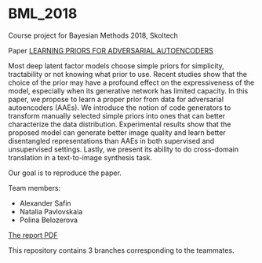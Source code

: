 # BML_2018
Course project for Bayesian Methods 2018, Skoltech 

Paper [LEARNING PRIORS FOR ADVERSARIAL AUTOENCODERS]

Most deep latent factor models choose simple priors for simplicity, tractability or
not knowing what prior to use. Recent studies show that the choice of the prior
may have a profound effect on the expressiveness of the model, especially when
its generative network has limited capacity. In this paper, we propose to learn a
proper prior from data for adversarial autoencoders (AAEs). We introduce the
notion of code generators to transform manually selected simple priors into ones
that can better characterize the data distribution. Experimental results show that
the proposed model can generate better image quality and learn better disentangled
representations than AAEs in both supervised and unsupervised settings. Lastly,
we present its ability to do cross-domain translation in a text-to-image synthesis
task.


Our goal is to reproduce the paper.

Team members:
- Alexander Safin
- Natalia Pavlovskaia
- Polina Belozerova

[The report PDF] 

This repository contains 3 branches corresponding to the teammates.

[LEARNING PRIORS FOR ADVERSARIAL AUTOENCODERS]:https://github.com/ne-bo/BML_2018/blob/master/texts/Learn%20prior%20for%20baeysian%20model%20in%20adversarial%20setting.pdf
[The report PDF]:https://github.com/ne-bo/BML_2018/blob/master/texts/project_report.pdf
